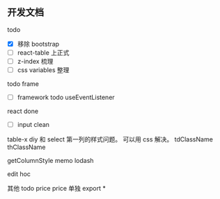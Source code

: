 ## 开发文档

todo

- [x] 移除 bootstrap
- [ ] react-table 上正式
- [ ] z-index 梳理
- [ ] css variables 整理

todo frame

- [ ] framework todo useEventListener

react done

- [ ] input clean

table-x
diy 和 select 第一列的样式问题。 可以用 css 解决。 tdClassName thClassName

getColumnStyle memo lodash

edit hoc

其他
todo price
price 单独
export *
